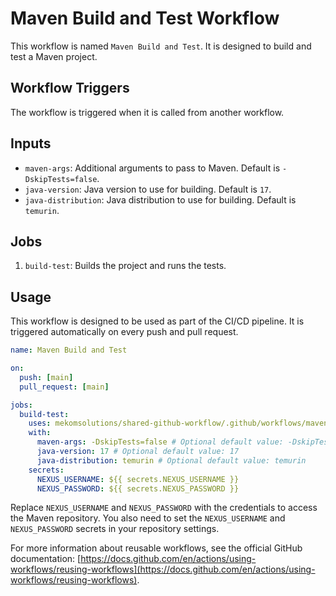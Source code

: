 # Maven Build and Test Workflow

This workflow is named `Maven Build and Test`. It is designed to build and test a Maven project. 

## Workflow Triggers

The workflow is triggered when it is called from another workflow.

## Inputs

- `maven-args`: Additional arguments to pass to Maven. Default is `-DskipTests=false`.
- `java-version`: Java version to use for building. Default is `17`.
- `java-distribution`: Java distribution to use for building. Default is `temurin`.

## Jobs

1. `build-test`: Builds the project and runs the tests.

## Usage

This workflow is designed to be used as part of the CI/CD pipeline. It is triggered automatically on every push and pull request.

```yaml
name: Maven Build and Test

on:
  push: [main]
  pull_request: [main]

jobs:
  build-test:
    uses: mekomsolutions/shared-github-workflow/.github/workflows/maven-build-test.yml@main
    with:
      maven-args: -DskipTests=false # Optional default value: -DskipTests=false
      java-version: 17 # Optional default value: 17
      java-distribution: temurin # Optional default value: temurin
    secrets:
      NEXUS_USERNAME: ${{ secrets.NEXUS_USERNAME }}
      NEXUS_PASSWORD: ${{ secrets.NEXUS_PASSWORD }}
```

Replace `NEXUS_USERNAME` and `NEXUS_PASSWORD` with the credentials to access the Maven repository. You also need to set the `NEXUS_USERNAME` and `NEXUS_PASSWORD` secrets in your repository settings.

For more information about reusable workflows, see the official GitHub documentation: [https://docs.github.com/en/actions/using-workflows/reusing-workflows](https://docs.github.com/en/actions/using-workflows/reusing-workflows).
